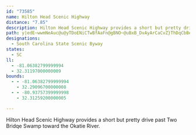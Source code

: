 ```yaml
---
id: "73585"
name: Hilton Head Scenic Highway
distance: "7.85"
description: Hilton Head Scenic Highway provides a short but pretty drive past Two Bridqe Swamp toward the Okatie River.
path: y|edE~wwmNeAuc@u@yTDoENiCTwBfAaFn@gBNO~@uBxB_DvAyArCaCvZ}ThDqCbBeCdBaDlA{DbA{FTsBJqDAgDO{DqFel@wGcv@uAeNuEmh@kCoXmCo\oPujBMyBH_JViDn@{EtAeFrBeFd[gi@s@j@r@k@??jCsBnDqDhA}BjE}I|@sBpBgF~AcE?A`AeC`DoVl@wEbAmIvCoThBgJlEuTxCkNnFkLdBwDhDkHxByEdD_HJQfAaCrAyJ
designations:
  - South Carolina State Scenic Byway
states:
  - SC
ll:
  - -81.06382799999994
  - 32.31197000000009
bounds:
  - - -81.06382799999994
    - 32.29096700000008
  - - -80.93757399999998
    - 32.31259200000005

---
```


Hilton Head Scenic Highway provides a short but pretty drive past Two Bridqe Swamp toward the Okatie River.

